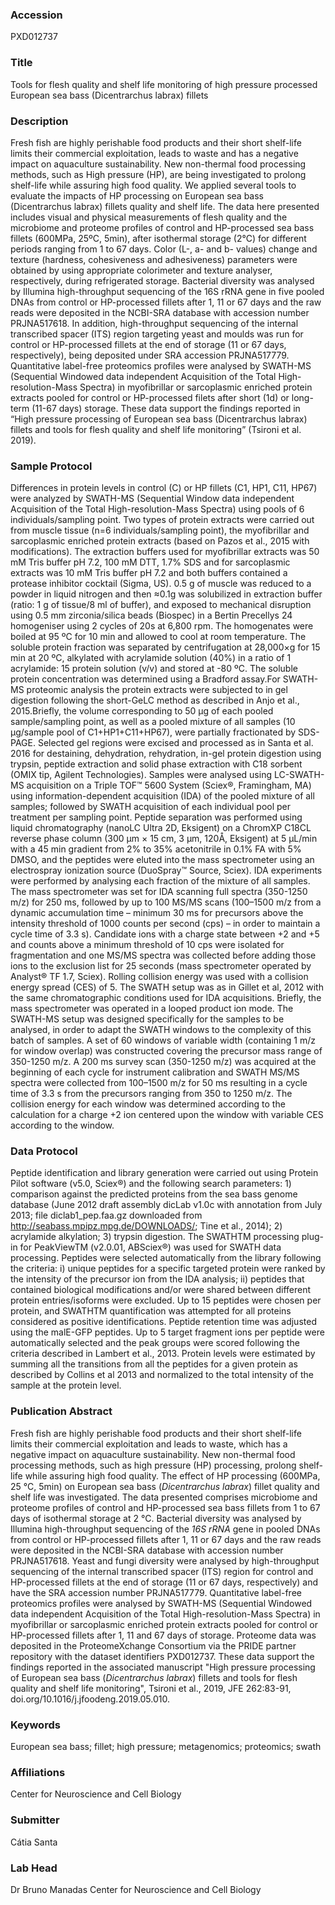 ### Accession
PXD012737

### Title
Tools for flesh quality and shelf life monitoring of high pressure processed European sea bass (Dicentrarchus labrax) fillets

### Description
Fresh fish are highly perishable food products and their short shelf-life limits their commercial exploitation, leads to waste and has a negative impact on aquaculture sustainability. New non-thermal food processing methods, such as High pressure (HP), are being investigated to prolong shelf-life while assuring high food quality. We applied several tools to evaluate the impacts of HP processing on European sea bass (Dicentrarchus labrax) fillets quality and shelf life. The data here presented includes visual and physical measurements of flesh quality and the microbiome and proteome profiles of control and HP-processed sea bass fillets (600MPa, 25ºC, 5min), after isothermal storage (2°C) for different periods ranging from 1 to 67 days. Color (L-, a- and b- values) change and texture (hardness, cohesiveness and adhesiveness) parameters were obtained by using appropriate colorimeter and texture analyser, respectively, during refrigerated storage. Bacterial diversity was analysed by Illumina high-throughput sequencing of the 16S rRNA gene in five pooled DNAs from control or HP-processed fillets after 1, 11 or 67 days and the raw reads were deposited in the NCBI-SRA database with accession number PRJNA517618. In addition, high-throughput sequencing of the internal transcribed spacer (ITS) region targeting yeast and moulds was run for control or HP-processed fillets at the end of storage (11 or 67 days, respectively), being deposited under SRA accession PRJNA517779. Quantitative label-free proteomics profiles were analysed by SWATH-MS (Sequential Windowed data independent Acquisition of the Total High-resolution-Mass Spectra) in myofibrillar or sarcoplasmic enriched protein extracts pooled for control or HP-processed filets after short (1d) or long-term (11-67 days) storage. These data support the findings reported in “High pressure processing of European sea bass (Dicentrarchus labrax) fillets and tools for flesh quality and shelf life monitoring” (Tsironi et al. 2019).

### Sample Protocol
Differences in protein levels in control (C) or HP fillets (C1, HP1, C11, HP67) were analyzed by SWATH-MS (Sequential Window data independent Acquisition of the Total High-resolution-Mass Spectra) using pools of 6 individuals/sampling point. Two types of protein extracts were carried out from muscle tissue (n=6 individuals/sampling point), the myofibrillar and sarcoplasmic enriched protein extracts (based on Pazos et al., 2015 with modifications). The extraction buffers used for myofibrillar extracts was 50 mM Tris buffer pH 7.2, 100 mM DTT, 1.7% SDS and for sarcoplasmic extracts was 10 mM Tris buffer pH 7.2 and both buffers contained a protease inhibitor cocktail (Sigma, US). 0.5 g of muscle was reduced to a powder in liquid nitrogen and then ≈0.1g was solubilized in extraction buffer (ratio: 1 g of tissue/8 ml of buffer), and exposed to mechanical disruption using 0.5 mm zirconia/silica beads (Biospec) in a Bertin Precellys 24 homogeniser using 2 cycles of 20s at 6,800 rpm. The homogenates were boiled at 95 ºC for 10 min and allowed to cool at room temperature. The soluble protein fraction was separated by centrifugation at 28,000×g for 15 min at 20 ºC, alkylated with acrylamide solution (40%) in a ratio of 1 acrylamide: 15 protein solution (v/v) and stored at -80 ºC. The soluble protein concentration was determined using a Bradford assay.For SWATH-MS proteomic analysis the protein extracts were subjected to in gel digestion following the short-GeLC method as described in Anjo et al., 2015.Briefly, the volume corresponding to 50 μg of each pooled sample/sampling point, as well as a pooled mixture of all samples (10 μg/sample pool of C1+HP1+C11+HP67), were partially fractionated by SDS- PAGE. Selected gel regions were excised and processed as in Santa et al. 2016 for destaining, dehydration, rehydration, in-gel protein digestion using trypsin, peptide extraction and solid phase extraction with C18 sorbent (OMIX tip, Agilent Technologies). Samples were analysed using LC-SWATH-MS acquisition on a Triple TOF™ 5600 System (Sciex®, Framingham, MA) using information-dependent acquisition (IDA) of the pooled mixture of all samples; followed by SWATH acquisition of each individual pool per treatment per sampling point. Peptide separation was performed using liquid chromatography (nanoLC Ultra 2D, Eksigent) on a ChromXP C18CL reverse phase column (300 µm × 15 cm, 3 µm, 120Å, Eksigent) at 5 µL/min with a 45 min gradient from 2% to 35% acetonitrile in 0.1% FA with 5% DMSO, and the peptides were eluted into the mass spectrometer using an electrospray ionization source (DuoSpray™ Source, Sciex). IDA experiments were performed by analysing each fraction of the mixture of all samples. The mass spectrometer was set for IDA scanning full spectra (350-1250 m/z) for 250 ms, followed by up to 100 MS/MS scans (100–1500 m/z from a dynamic accumulation time – minimum 30 ms for precursors above the intensity threshold of 1000 counts per second (cps) – in order to maintain a cycle time of 3.3 s). Candidate ions with a charge state between +2 and +5 and counts above a minimum threshold of 10 cps were isolated for fragmentation and one MS/MS spectra was collected before adding those ions to the exclusion list for 25 seconds (mass spectrometer operated by Analyst® TF 1.7, Sciex). Rolling collision energy was used with a collision energy spread (CES) of 5. The SWATH setup was as in Gillet et al, 2012 with the same chromatographic conditions used for IDA acquisitions. Briefly, the mass spectrometer was operated in a looped product ion mode. The SWATH-MS setup was designed specifically for the samples to be analysed, in order to adapt the SWATH windows to the complexity of this batch of samples. A set of 60 windows of variable width (containing 1 m/z for window overlap) was constructed covering the precursor mass range of 350-1250 m/z. A 200 ms survey scan (350-1250 m/z) was acquired at the beginning of each cycle for instrument calibration and SWATH MS/MS spectra were collected from 100–1500 m/z for 50 ms resulting in a cycle time of 3.3 s from the precursors ranging from 350 to 1250 m/z. The collision energy for each window was determined according to the calculation for a charge +2 ion centered upon the window with variable CES according to the window.

### Data Protocol
Peptide identification and library generation were carried out using Protein Pilot software (v5.0, Sciex®) and the following search parameters: 1) comparison against the predicted proteins from the sea bass genome database (June 2012 draft assembly dicLab v1.0c with annotation from July 2013; file diclab1_pep.faa.gz downloaded from http://seabass.mpipz.mpg.de/DOWNLOADS/; Tine et al., 2014); 2) acrylamide alkylation; 3) trypsin digestion. The SWATHTM processing plug-in for PeakViewTM (v2.0.01, ABSciex®) was used for SWATH data processing. Peptides were selected automatically from the library following the criteria: i) unique peptides for a specific targeted protein were ranked by the intensity of the precursor ion from the IDA analysis; ii) peptides that contained biological modifications and/or were shared between different protein entries/isoforms were excluded. Up to 15 peptides were chosen per protein, and SWATHTM quantification was attempted for all proteins considered as positive identifications. Peptide retention time was adjusted using the malE-GFP peptides. Up to 5 target fragment ions per peptide were automatically selected and the peak groups were scored following the criteria described in Lambert et al., 2013. Protein levels were estimated by summing all the transitions from all the peptides for a given protein as described by Collins et al 2013 and normalized to the total intensity of the sample at the protein level.

### Publication Abstract
Fresh fish are highly perishable food products and their short shelf-life limits their commercial exploitation and leads to waste, which has a negative impact on aquaculture sustainability. New non-thermal food processing methods, such as high pressure (HP) processing, prolong shelf-life while assuring high food quality. The effect of HP processing (600MPa, 25&#xa0;&#xb0;C, 5min) on European sea bass (<i>Dicentrarchus labrax</i>) fillet quality and shelf life was investigated. The data presented comprises microbiome and proteome profiles of control and HP-processed sea bass fillets from 1 to 67 days of isothermal storage at 2&#xa0;&#xb0;C. Bacterial diversity was analysed by Illumina high-throughput sequencing of the <i>16S rRNA</i> gene in pooled DNAs from control or HP-processed fillets after 1, 11 or 67 days and the raw reads were deposited in the NCBI-SRA database with accession number PRJNA517618. Yeast and fungi diversity were analysed by high-throughput sequencing of the internal transcribed spacer (ITS) region for control and HP-processed fillets at the end of storage (11 or 67 days, respectively) and have the SRA accession number PRJNA517779. Quantitative label-free proteomics profiles were analysed by SWATH-MS (Sequential Windowed data independent Acquisition of the Total High-resolution-Mass Spectra) in myofibrillar or sarcoplasmic enriched protein extracts pooled for control or HP-processed fillets after 1, 11 and 67 days of storage. Proteome data was deposited in the ProteomeXchange Consortium via the PRIDE partner repository with the dataset identifiers PXD012737. These data support the findings reported in the associated manuscript "High pressure processing of European sea bass (<i>Dicentrarchus labrax</i>) fillets and tools for flesh quality and shelf life monitoring", Tsironi et&#xa0;al., 2019, JFE 262:83-91, doi.org/10.1016/j.jfoodeng.2019.05.010.

### Keywords
European sea bass; fillet; high pressure; metagenomics; proteomics; swath

### Affiliations
Center for Neuroscience and Cell Biology

### Submitter
Cátia Santa

### Lab Head
Dr Bruno Manadas
Center for Neuroscience and Cell Biology


